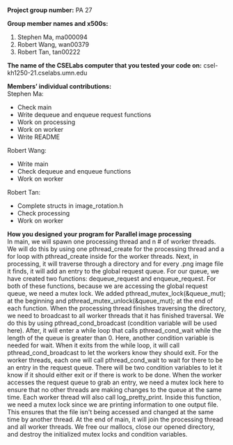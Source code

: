 **Project group number:** PA 27

**Group member names and x500s:**
1. Stephen Ma, ma000094
2. Robert Wang, wan00379
3. Robert Tan, tan00222

**The name of the CSELabs computer that you tested your code on:**
csel-kh1250-21.cselabs.umn.edu

**Members’ individual contributions:**  
Stephen Ma:
* Check main
* Write dequeue and enqueue request functions
* Work on processing
* Work on worker
* Write README

Robert Wang:
* Write main
* Check dequeue and enqueue functions
* Work on worker

Robert Tan:
* Complete structs in image_rotation.h
* Check processing
* Work on worker

**How you designed your program for Parallel image processing**  
In main, we will spawn one processing thread and n # of worker threads. We will do this by using one pthread_create for the processing thread and a for loop with pthread_create inside for the worker threads.
Next, in processing, it will traverse through a directory and for every .png image file it finds, it will add an entry to the global request queue. For our queue, we have created two functions: dequeue_request and enqueue_request. For both of these functions, because we are accessing the global request queue, we need a mutex lock. We added pthread_mutex_lock(&queue_mut); at the beginning and pthread_mutex_unlock(&queue_mut); at the end of each function. 
When the processing thread finishes traversing the directory, we need to broadcast to all worker threads that it has finished traversal. We do this by using pthread_cond_broadcast (condition variable will be used here). After, it will enter a while loop that calls pthread_cond_wait while the length of the queue is greater than 0. Here, another condition variable is needed for wait. 
When it exits from the while loop, it will call pthread_cond_broadcast to let the workers know they should exit. 
For the worker threads, each one will call pthread_cond_wait to wait for there to be an entry in the request queue. There will be two condition variables to let it know if it should either exit or if there is work to be done.
When the worker accesses the request queue to grab an entry, we need a mutex lock here to ensure that no other threads are making changes to the queue at the same time. 
Each worker thread will also call log_pretty_print. Inside this function, we need a mutex lock since we are printing information to one output file. This ensures that the file isn't being accessed and changed at the same time by another thread. 
At the end of main, it will join the processing thread and all worker threads. We free our mallocs, close our opened directory, and destroy the initialized mutex locks and condition variables.
